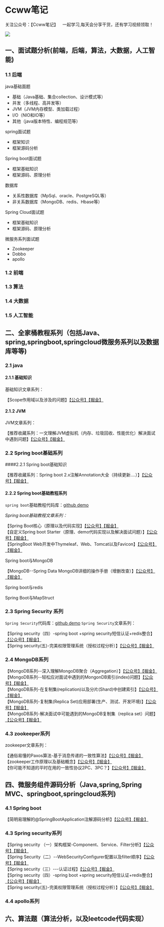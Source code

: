 # Ccww笔记
关注公众号：【Ccww笔记】 一起学习,每天会分享干货，还有学习视频领取！  

![](https://user-gold-cdn.xitu.io/2019/9/30/16d8122f554d8cfa?w=258&h=258&f=png&s=30701) 

## 一、面试题分析(前端，后端，算法，大数据，人工智能)
### 1.1 后端
java基础面题
 + 基础（Java基础、集合collection、设计模式等）
 + 并发（多线程、高并发等）
 + JVM（JVM内存模型、类加载过程）
 + I/O（NIO和IO等）
 + 其他（java版本特性、编程规范等）

spring面试题
+ 框架知识
+ 框架源码分析

Spring boot面试题
+ 框架基础知识
+ 框架源码、原理分析

数据库
+ 关系性数据库（MpSql、oracle、PostgreSQL等）
+ 非关系数据库（MongoDB、redis、Hbase等）

Spring Cloud面试题
+ 框架基础知识
+ 框架源码、原理分析

微服务系列面试题
+ Zookeeper
+ Dobbo
+ apollo

### 1.2 前端 
### 1.3 算法
### 1.4 大数据
### 1.5 人工智能

## 二、全家桶教程系列（包括Java、spring,springboot,springcloud微服务系列以及数据库等等)
### 2.1 java 
#### 2.1.1 基础知识
基础知识文章系列：

【Scope作用域以及涉及的问题】[【公众号】](http://mp.weixin.qq.com/s?__biz=MzU2ODk2NDMwNw==&mid=100000197&idx=1&sn=c43fa0260c1de22966a6a2e3f1a1cfa6&chksm=7c84a4794bf32d6fc3b05f2dfed052bc53066983f4496d49f4de3aab3097fbdecea3ef030d6b#rd)[【掘金】](https://juejin.im/post/5cef8cb4e51d45775d516f1c) 
#### 2.1.2 JVM
JVM文章系列：  

【推荐收藏系列：一文理解JVM虚拟机（内存、垃圾回收、性能优化）解决面试中遇到问题】[【公众号】](http://mp.weixin.qq.com/s?__biz=MzU2ODk2NDMwNw==&mid=100000070&idx=1&sn=d798ed92eba85e8f45c89fd9976b32d6&chksm=7c84a4fa4bf32dece9b763ac1e1bc0098d127f7609e679394dc4eecd3d9e705f496b90737067#rd)[【掘金】](https://juejin.im/post/5d200b54f265da1bac40384a) 
### 2.2 Spring boot基础系列
####2.2.1 Spring boot基础知识  

【推荐收藏系列：Spring boot 2.x注解Annotation大全（持续更新....）】[【公众号】](http://mp.weixin.qq.com/s?__biz=MzU2ODk2NDMwNw==&mid=100000026&idx=1&sn=fdfd27836299507478ca81b5d453a751&chksm=7c84a4a64bf32db0082815fae8c86a36dd51d3645042e1179919dab228ea80aa222aacad86c2#rd)[【掘金】](https://juejin.im/post/5d1a1907e51d45572c06009c) 
#### 2.2.2 Spring boot基础教程系列
`spring boot`基础教程代码库：[github demo](https://github.com/Ccww-lx/SpringBoot)

*Spring boot基础教程文章系列：*  

【Spring Boot核心（原理以及代码实现】[【公众号】](http://mp.weixin.qq.com/s?__biz=MzU2ODk2NDMwNw==&mid=100000197&idx=1&sn=c43fa0260c1de22966a6a2e3f1a1cfa6&chksm=7c84a4794bf32d6fc3b05f2dfed052bc53066983f4496d49f4de3aab3097fbdecea3ef030d6b#rd)[【掘金】](https://juejin.im/post/5d8ece935188254d014e2e33)  
【自定义Spring boot Starter（原理、demo代码实现以及解决面试问题）】[【公众号】]()[【掘金】](https://juejin.im/post/5d944202f265da5ba532a1d1)   
【SpringBoot Web开发中Thymeleaf、Web、Tomcat以及Favicon】[【公众号】](http://mp.weixin.qq.com/s?__biz=MzU2ODk2NDMwNw==&mid=100000205&idx=1&sn=9c31fbc60211302e4a874e755c45b745&chksm=7c84a4714bf32d67d4396f8acce5c1fb20443b989af0233cc76f485b8aae35bb0b688df874a5#rd)[【掘金】](https://juejin.im/post/5d96ac5af265da5bbd71b2d9)

 Spring boot与MongoDB  
 
【MongoDB--Spring Data MongoDB详细的操作手册（增删改查）】[【公众号】](http://mp.weixin.qq.com/s?__biz=MzU2ODk2NDMwNw==&mid=100000093&idx=1&sn=96ecf3aef3db105b32271c895d772c0a&chksm=7c84a4e14bf32df789875f1bc278c48f66ec431f740b7d4fe36ae4f1259a03c7fec273431182#rd)[【掘金】](https://juejin.im/post/5d9be7ba5188255aa15d380c)

Spring boot与redis

Spring Boot与MapStruct

### 2.3 Spring Security 系列
`Spring Security`代码库：[github demo](https://github.com/Ccww-lx/SpringBoot)
`Spring Security`文章系列：

【Spring security（四）-spring boot +spring security短信认证+redis整合】[【公众号】](http://mp.weixin.qq.com/s?__biz=MzU2ODk2NDMwNw==&mid=100000179&idx=2&sn=191e0b0ab6715af4140b631cacfb0d85&chksm=7c84a40f4bf32d198242eb32475df807f0057a708d1bc3350524fc68c47fb1a2225fb69e46e3#rd)[【掘金】](https://juejin.im/post/5d11e9a85188251503144126)  
【Spring security(五)-完美权限管理系统（授权过程分析）】[【公众号】](http://mp.weixin.qq.com/s?__biz=MzU2ODk2NDMwNw==&mid=100000179&idx=1&sn=528273cb6361a0fef19e06eb6cd6ae27&chksm=7c84a40f4bf32d193448d916d6a1da5be3a7bc0a2c817c12779c21abd6317b4faa1a07e083b3#rd)[【掘金】](https://juejin.im/post/5d0a0398e51d45772a49ad4e)

### 2.4 MongoDB系列

【MongoDB系列--深入理解MongoDB聚合（Aggregation）】[【公众号】](http://mp.weixin.qq.com/s?__biz=MzU2ODk2NDMwNw==&mid=100000093&idx=1&sn=96ecf3aef3db105b32271c895d772c0a&chksm=7c84a4e14bf32df789875f1bc278c48f66ec431f740b7d4fe36ae4f1259a03c7fec273431182#rd)[【掘金】](https://juejin.im/post/5d40482ce51d4561c41fb79e)  
【MongoDB系列--轻松应对面试中遇到的MongonDB索引(index)问题】[【公众号】](http://mp.weixin.qq.com/s?__biz=MzU2ODk2NDMwNw==&mid=100000093&idx=1&sn=96ecf3aef3db105b32271c895d772c0a&chksm=7c84a4e14bf32df789875f1bc278c48f66ec431f740b7d4fe36ae4f1259a03c7fec273431182#rd)[【掘金】](https://juejin.im/post/5d41924f5188255d5102e1fd)  
【MongoDB系列-在复制集(replication)以及分片(Shard)中创建索引】[【公众号】](http://mp.weixin.qq.com/s?__biz=MzU2ODk2NDMwNw==&mid=100000093&idx=1&sn=96ecf3aef3db105b32271c895d772c0a&chksm=7c84a4e14bf32df789875f1bc278c48f66ec431f740b7d4fe36ae4f1259a03c7fec273431182#rd)[【掘金】](https://juejin.im/post/5d482b5cf265da03ef79fa13)  
【MongoDB系列-复制集(Replica Set)应用部署(生产、测试、开发环境)】[【公众号】](http://mp.weixin.qq.com/s?__biz=MzU2ODk2NDMwNw==&mid=100000093&idx=1&sn=96ecf3aef3db105b32271c895d772c0a&chksm=7c84a4e14bf32df789875f1bc278c48f66ec431f740b7d4fe36ae4f1259a03c7fec273431182#rd)[【掘金】](https://juejin.im/post/5d516af4f265da03c23ec81d)  
【MongoDB系列-解决面试中可能遇到的MongoDB复制集（replica set）问题】[【公众号】](http://mp.weixin.qq.com/s?__biz=MzU2ODk2NDMwNw==&mid=100000093&idx=1&sn=96ecf3aef3db105b32271c895d772c0a&chksm=7c84a4e14bf32df789875f1bc278c48f66ec431f740b7d4fe36ae4f1259a03c7fec273431182#rd)[【掘金】](https://juejin.im/post/5d492ab9f265da03ad1437ed)


### 4.3 zookeeper系列
zookeeper文章系列：

【通俗易懂的Paxos算法-基于消息传递的一致性算法】[【公众号】](http://mp.weixin.qq.com/s?__biz=MzU2ODk2NDMwNw==&mid=100000093&idx=1&sn=96ecf3aef3db105b32271c895d772c0a&chksm=7c84a4e14bf32df789875f1bc278c48f66ec431f740b7d4fe36ae4f1259a03c7fec273431182#rd)[【掘金】](https://juejin.im/post/5d122a306fb9a07ee9587e71)  
【zookeeper工作原理以及基础概念】[【公众号】](http://mp.weixin.qq.com/s?__biz=MzU2ODk2NDMwNw==&mid=100000088&idx=1&sn=f94f1feb5e46c24cb11f5a98faa69953&chksm=7c84a4e44bf32df29aa5808e86ed6fa73bceeaa968e24207cd6fad52c9066cfc20bcab87c890#rd)[【掘金】](https://juejin.im/post/5d1375b8f265da1bc75249b8)  
【你可能不知道的平时在用的一致性协议2PC、3PC？】[【公众号】](http://mp.weixin.qq.com/s?__biz=MzU2ODk2NDMwNw==&mid=100000100&idx=1&sn=7ced04c3247fc4862281cd71b1430980&chksm=7c84a4d84bf32dceee224384c39bb6897441ead7b07f5e326d8651cde0c5f300961ccfb2918f#rd)[【掘金】](https://juejin.im/post/5d1375b8f265da1bc75249b8)

## 四、微服务组件源码分析（Java,spring,Spring MVC、springboot,springcloud系列)
### 4.1 Spring boot

【简明易理解的@SpringBootApplication注解源码分析】[【公众号】](http://mp.weixin.qq.com/s?__biz=MzU2ODk2NDMwNw==&mid=100000197&idx=1&sn=c43fa0260c1de22966a6a2e3f1a1cfa6&chksm=7c84a4794bf32d6fc3b05f2dfed052bc53066983f4496d49f4de3aab3097fbdecea3ef030d6b#rd)[【掘金】](https://juejin.im/post/5d1f15ee51882514bf5bef8b) 
### 4.3 Spring security系列 

【Spring security （一）架构框架-Component、Service、Filter分析】[【公众号】](http://mp.weixin.qq.com/s?__biz=MzU2ODk2NDMwNw==&mid=100000166&idx=1&sn=8b45c5a27d95320ac7c65b0e1744e6f2&chksm=7c84a41a4bf32d0cb764546541807f7e4568d70f6213087f735d0b588380c9446eae91570bc1#rd)[【掘金】](https://juejin.im/post/5d074dc1f265da1bce3dd10f)  
【Spring Security（二）--WebSecurityConfigurer配置以及filter顺序】[【公众号】](http://mp.weixin.qq.com/s?__biz=MzU2ODk2NDMwNw==&mid=100000166&idx=2&sn=16233139269846782455812b926313bb&chksm=7c84a41a4bf32d0cd736aa7baa9188f8d3ce06708081ceff81e9629b40de6b41ddd417b0d05d#rd)[【掘金】](https://juejin.im/post/5d0b1eb35188252f921b1535)  
【Spring security（三）---认证过程】[【公众号】](http://mp.weixin.qq.com/s?__biz=MzU2ODk2NDMwNw==&mid=100000175&idx=1&sn=81700b982be9526baaa4b3c1fd027844&chksm=7c84a4134bf32d0532efcd320b75b9272cd65276a22a265d954e6fa61345f0ee798b148db0ff#rd)[【掘金】](https://juejin.im/post/5d0c475ff265da1bcd37df40)  
【Spring security（四）-spring boot +spring security短信认证+redis整合】[【公众号】](http://mp.weixin.qq.com/s?__biz=MzU2ODk2NDMwNw==&mid=100000179&idx=2&sn=191e0b0ab6715af4140b631cacfb0d85&chksm=7c84a40f4bf32d198242eb32475df807f0057a708d1bc3350524fc68c47fb1a2225fb69e46e3#rd)[【掘金】](https://juejin.im/post/5d11e9a85188251503144126)  
【Spring security(五)-完美权限管理系统（授权过程分析）】[【公众号】](http://mp.weixin.qq.com/s?__biz=MzU2ODk2NDMwNw==&mid=100000179&idx=1&sn=528273cb6361a0fef19e06eb6cd6ae27&chksm=7c84a40f4bf32d193448d916d6a1da5be3a7bc0a2c817c12779c21abd6317b4faa1a07e083b3#rd)[【掘金】](https://juejin.im/post/5d0a0398e51d45772a49ad4e)

### 4.4 apollo系列
## 六、算法题（算法分析，以及leetcode代码实现）
